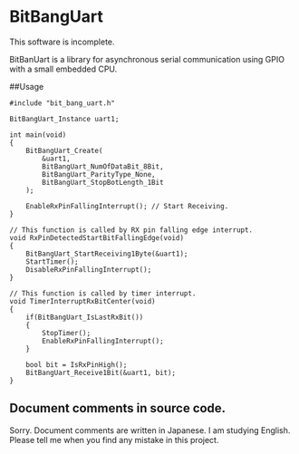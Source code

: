 BitBangUart
===========

This software is incomplete.

BitBanUart is a library for asynchronous serial communication using GPIO with a
small embedded CPU.

##Usage

    #include "bit_bang_uart.h"

    BitBangUart_Instance uart1;

    int main(void)
    {
        BitBangUart_Create(
            &uart1,
            BitBangUart_NumOfDataBit_8Bit,
            BitBangUart_ParityType_None,
            BitBangUart_StopBotLength_1Bit
        );

        EnableRxPinFallingInterrupt(); // Start Receiving.
    }

    // This function is called by RX pin falling edge interrupt.
    void RxPinDetectedStartBitFallingEdge(void)
    {
        BitBangUart_StartReceiving1Byte(&uart1);
        StartTimer();
        DisableRxPinFallingInterrupt();
    }

    // This function is called by timer interrupt.
    void TimerInterruptRxBitCenter(void)
    {
        if(BitBangUart_IsLastRxBit())
        {
            StopTimer();
            EnableRxPinFallingInterrupt();
        }

        bool bit = IsRxPinHigh();
        BitBangUart_Receive1Bit(&uart1, bit);
    }

## Document comments in source code.

Sorry. Document comments are written in Japanese. I am studying English.
Please tell me when you find any mistake in this project.
